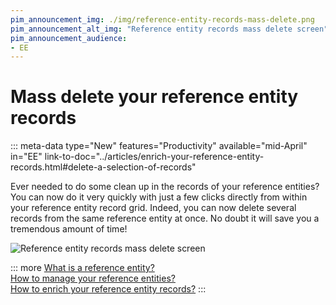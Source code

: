 ```yaml
---
pim_announcement_img: ./img/reference-entity-records-mass-delete.png
pim_announcement_alt_img: "Reference entity records mass delete screen"
pim_announcement_audience:
- EE
---
```


# Mass delete your reference entity records
::: meta-data type="New" features="Productivity" available="mid-April" in="EE" link-to-doc="../articles/enrich-your-reference-entity-records.html#delete-a-selection-of-records"

Ever needed to do some clean up in the records of your reference entities? You can now do it very quickly with just a few clicks directly from within your reference entity record grid. Indeed, you can now delete several records from the same reference entity at once. No doubt it will save you a tremendous amount of time!

![Reference entity records mass delete screen](../img/reference-entity-records-mass-delete.png)

::: more
[What is a reference entity?](../articles/what-about-reference-entities.html)  
[How to manage your reference entities?](../articles/manage-reference-entities.html)  
[How to enrich your reference entity records?](../articles/enrich-your-reference-entity-records.html)
:::
